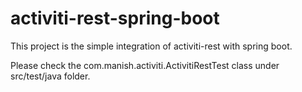 # activiti-rest-spring-boot

This project is the simple integration of activiti-rest with spring boot.

Please check the com.manish.activiti.ActivitiRestTest class under src/test/java folder.
